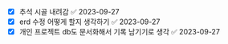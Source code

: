 - [x] 추석 시골 내려감 ✅ 2023-09-27
- [x] erd 수정 어떻게 할지 생각하기 ✅ 2023-09-27
- [x] 개인 프로젝트 db도 문서화해서 기록 남기기로 생각 ✅ 2023-09-27
